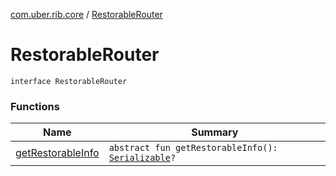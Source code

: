 [com.uber.rib.core](../index.md) / [RestorableRouter](./index.md)

# RestorableRouter

`interface RestorableRouter`

### Functions

| Name | Summary |
|---|---|
| [getRestorableInfo](get-restorable-info.md) | `abstract fun getRestorableInfo(): `[`Serializable`](https://developer.android.com/reference/java/io/Serializable.html)`?` |
